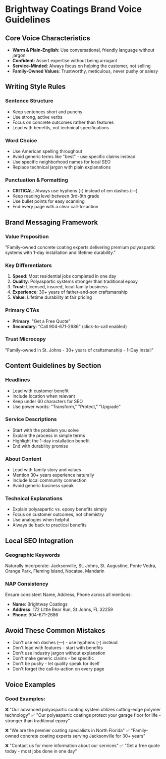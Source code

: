 # Brightway Coatings Brand Voice Guidelines

## Core Voice Characteristics

- **Warm & Plain-English**: Use conversational, friendly language without jargon
- **Confident**: Assert expertise without being arrogant
- **Service-Minded**: Always focus on helping the customer, not selling
- **Family-Owned Values**: Trustworthy, meticulous, never pushy or salesy

## Writing Style Rules

### Sentence Structure
- Keep sentences short and punchy
- Use strong, active verbs
- Focus on concrete outcomes rather than features
- Lead with benefits, not technical specifications

### Word Choice
- Use American spelling throughout
- Avoid generic terms like "best" - use specific claims instead
- Use specific neighborhood names for local SEO
- Replace technical jargon with plain explanations

### Punctuation & Formatting
- **CRITICAL**: Always use hyphens (-) instead of em dashes (—)
- Keep reading level between 3rd-8th grade
- Use bullet points for easy scanning
- End every page with a clear call-to-action

## Brand Messaging Framework

### Value Proposition
"Family-owned concrete coating experts delivering premium polyaspartic systems with 1-day installation and lifetime durability."

### Key Differentiators
1. **Speed**: Most residential jobs completed in one day
2. **Quality**: Polyaspartic systems stronger than traditional epoxy
3. **Trust**: Licensed, insured, local family business
4. **Experience**: 30+ years of father-and-son craftsmanship
5. **Value**: Lifetime durability at fair pricing

### Primary CTAs
- **Primary**: "Get a Free Quote"
- **Secondary**: "Call 904-671-2686" (click-to-call enabled)

### Trust Microcopy
"Family-owned in St. Johns - 30+ years of craftsmanship - 1-Day Install"

## Content Guidelines by Section

### Headlines
- Lead with customer benefit
- Include location when relevant
- Keep under 60 characters for SEO
- Use power words: "Transform," "Protect," "Upgrade"

### Service Descriptions
- Start with the problem you solve
- Explain the process in simple terms
- Highlight the 1-day installation benefit
- End with durability promise

### About Content
- Lead with family story and values
- Mention 30+ years experience naturally
- Include local community connection
- Avoid generic business speak

### Technical Explanations
- Explain polyaspartic vs. epoxy benefits simply
- Focus on customer outcomes, not chemistry
- Use analogies when helpful
- Always tie back to practical benefits

## Local SEO Integration

### Geographic Keywords
Naturally incorporate: Jacksonville, St. Johns, St. Augustine, Ponte Vedra, Orange Park, Fleming Island, Nocatee, Mandarin

### NAP Consistency
Ensure consistent Name, Address, Phone across all mentions:
- **Name**: Brightway Coatings
- **Address**: 172 Little Bear Run, St Johns, FL 32259  
- **Phone**: 904-671-2686

## Avoid These Common Mistakes

- Don't use em dashes (—) - use hyphens (-) instead
- Don't lead with features - start with benefits
- Don't use industry jargon without explanation
- Don't make generic claims - be specific
- Don't be pushy - let quality speak for itself
- Don't forget the call-to-action on every page

## Voice Examples

### Good Examples:
❌ "Our advanced polyaspartic coating system utilizes cutting-edge polymer technology"
✅ "Our polyaspartic coatings protect your garage floor for life - stronger than traditional epoxy"

❌ "We are the premier coating specialists in North Florida"
✅ "Family-owned concrete coating experts serving Jacksonville for 30+ years"

❌ "Contact us for more information about our services"
✅ "Get a free quote today - most jobs done in one day"
